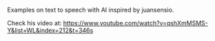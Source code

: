Examples on text to speech with AI inspired by juansensio.

Check his video at: https://www.youtube.com/watch?v=qshXmMSMS-Y&list=WL&index=212&t=346s



